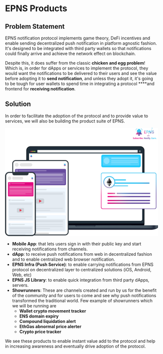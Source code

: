 # EPNS Products

## Problem Statement

EPNS notification protocol implements game theory, DeFi incentives and enable sending decentralized push notification in platform agnostic fashion. It's designed to be integrated with third party wallets so that notifications could finally arrive and achieve the network effect on blockchain.

Despite this, it does suffer from the classic **chicken and egg problem**! Which is, in order for dApps or services to implement the protocol, they would want the notifications to be delivered to their users and see the value before adopting it to **send notification**, and unless they adopt it, it's going to be tough for user wallets to spend time in integrating a protocol ****and frontend for **receiving notification**.

## Solution

In order to facilitate the adoption of the protocol and to provide value to services, we will also be building the product suite of EPNS.

![](../../.gitbook/assets/plainmockup.png)

* **Mobile App**: that lets users sign in with their public key and start receiving notifications from channels.
* **dApp**: to receive push notifications from web in decentralized fashion and to enable centralized web browser notification.
* **EPNS Infra \(Push Service\)**: to enable carrying notifications from EPNS protocol on decentralized layer to centralized solutions \(iOS, Android, Web, etc\)
* **EPNS JS Library**: to enable quick integration from third party dApps, servers. 
* **Showrunners**: These are channels created and run by us for the benefit of the community and for users to come and see why push notifications transformed the traditional world. Few example of showrunners which we will be running are 
  * **Wallet crypto movement tracker**
  * **ENS domain expiry**
  * **Compound liquidation alert** 
  * **EthGas abnormal price alerter**
  * **Crypto price tracker** 

We see these products to enable instant value add to the protocol and help in increasing awareness and eventually drive adoption of the protocol.

